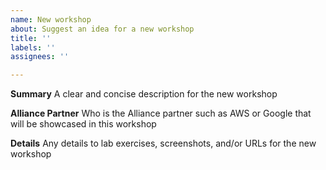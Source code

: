 ```yaml
---
name: New workshop
about: Suggest an idea for a new workshop
title: ''
labels: ''
assignees: ''

---
```


**Summary**
A clear and concise description for the new workshop

**Alliance Partner**
Who is the Alliance partner such as AWS or Google that will be showcased in this workshop

**Details**
Any details to lab exercises, screenshots, and/or URLs for the new workshop
